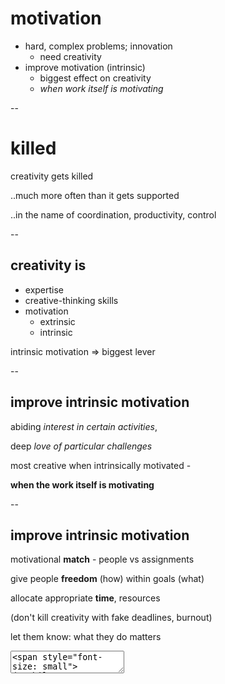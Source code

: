 # motivation

* hard, complex problems; innovation
  - need creativity
* improve motivation (intrinsic)
  - biggest effect on creativity
  - *when work itself is motivating*

--

# killed

creativity gets killed

..much more often than it gets supported

..in the name of coordination, productivity, control

--

## creativity is

* expertise
* creative-thinking skills
* motivation
  * extrinsic
  * intrinsic

intrinsic motivation => biggest lever

--

## improve intrinsic motivation

abiding *interest in certain activities*,

deep *love of particular challenges*

most creative  when intrinsically motivated -

**when the work itself is motivating**

--

## improve intrinsic motivation

motivational **match** - people vs assignments

give people **freedom** (how) within goals (what)

allocate appropriate **time**, resources

(don't kill creativity with fake deadlines, burnout)

let them know: what they do matters

<textarea><span style="font-size: small">
(Amabile, 1998, https://hbr.org/1998/09/how-to-kill-creativity)
</span></textarea>

